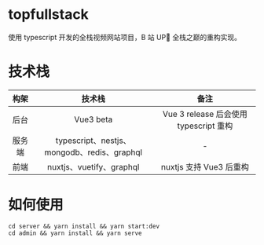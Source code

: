 # topfullstack

使用 typescript 开发的全栈视频网站项目，B 站 UP🐖 全栈之巅的重构实现。

# 技术栈

|  构架  |                   技术栈                    |                  备注                  |
| :----: | :-----------------------------------------: | :------------------------------------: |
|  后台  |                  Vue3 beta                  | Vue 3 release 后会使用 typescript 重构 |
| 服务端 | typescript、nestjs、mongodb、redis、graphql |                   -                    |
|  前端  |          nuxtjs、vuetify、graphql           |        nuxtjs 支持 Vue3 后重构         |

# 如何使用

```
cd server && yarn install && yarn start:dev
cd admin && yarn install && yarn serve
```
